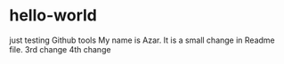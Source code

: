 # hello-world
just testing Github tools
My name is Azar. It is a small change in Readme file.
3rd change
4th change
